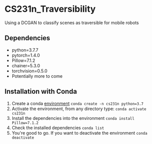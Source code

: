 # CS231n_Traversibility
Using a DCGAN to classify scenes as traversible for mobile robots

## Dependencies
- python=3.7.7
- pytorch=1.4.0
- Pillow=7.1.2
- chainer=5.3.0
- torchvision=0.5.0
- Potentially more to come

## Installation with Conda
1. Create a conda [environment](https://docs.conda.io/projects/conda/en/latest/user-guide/tasks/manage-environments.html#creating-an-environment-with-commands)
```conda create -n cs231n python=3.7```
2. Activate the environment, from any directory type:
```conda activate cs231n```
2. Install the dependencies into the environment
```conda install Pillow=7.1.2```
3. Check the installed dependencies
```conda list```
4. You're good to go. If you want to deactivate the environment
```conda deactivate```


